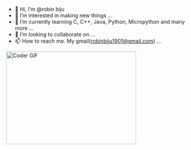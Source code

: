 - 👋 Hi, I’m @robin biju
- 👀 I’m interested in making new things ...
- 🌱 I’m currently learning C, C++, Java, Python, Micropython and many more ...
- 💞️ I’m looking to collaborate on ...
- 📫 How to reach me. My gmail(robinbiju1901@gmail.com) ...

<img alt="Coder GIF" height=250 width=350 src="https://magiccopy.xyz/assets/images/hadder.gif" />
<br>

<!---
robin-UI/robin-UI is a ✨ special ✨ repository because its `README.md` (this file) appears on your GitHub profile.
You can click the Preview link to take a look at your changes.
--->
